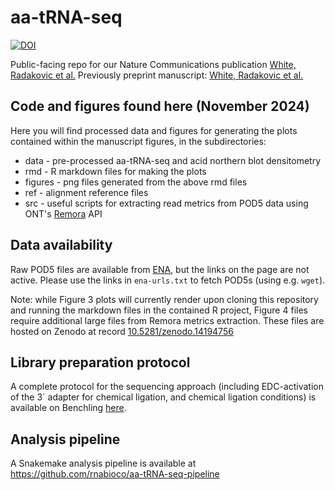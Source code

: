 # aa-tRNA-seq

[![DOI](https://zenodo.org/badge/888063728.svg)](https://doi.org/10.5281/zenodo.15653410)

Public-facing repo for our Nature Communications publication [White, Radakovic et al.](https://www.nature.com/articles/s41467-025-62545-9)
Previously preprint manuscript: [White, Radakovic et al.](https://www.biorxiv.org/content/10.1101/2024.11.18.623114v1)

## Code and figures found here (November 2024)

Here you will find processed data and figures for generating the plots contained within the manuscript figures, in the subdirectories:

* data - pre-processed aa-tRNA-seq and acid northern blot densitometry
* rmd - R markdown files for making the plots
* figures - png files generated from the above rmd files
* ref - alignment reference files
* src - useful scripts for extracting read metrics from POD5 data using ONT's [Remora](https://github.com/nanoporetech/remora) API

## Data availability

Raw POD5 files are available from [ENA](https://www.ebi.ac.uk/ena/browser/view/ERP173835), but the links on the page are not active. Please use the links in `ena-urls.txt` to fetch POD5s (using e.g. `wget`).

Note: while Figure 3 plots will currently render upon cloning this repository and running the markdown files in the contained R project, Figure 4 files require additional large files from Remora metrics extraction. These files are hosted on Zenodo at record [10.5281/zenodo.14194756](https://zenodo.org/records/14194756)

## Library preparation protocol

A complete protocol for the sequencing approach (including EDC-activation of the 3´ adapter for chemical ligation, and chemical ligation conditions) is available on Benchling [here](https://benchling.com/protocols/1vXce4Gw/acylated-deacylated-trna-library-preparation-for-rna004-sequencing-final).

## Analysis pipeline

A Snakemake analysis pipeline is available at <https://github.com/rnabioco/aa-tRNA-seq-pipeline>

